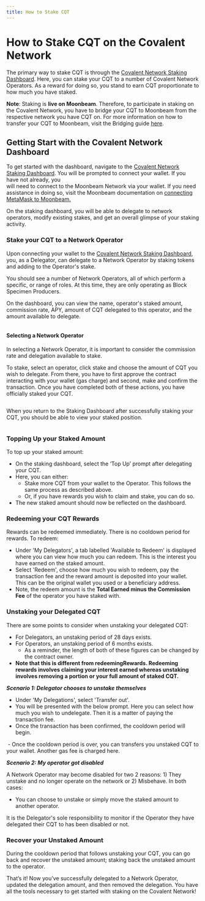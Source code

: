 ```yaml
---
title: How to Stake CQT
---
```


# How to Stake CQT on the Covalent Network

The primary way to stake CQT is through the [Covalent Network Staking Dashboard](https://www.covalenthq.com/dashboard/#/stake/single-sided/). Here, you can stake your CQT to a number of Covalent Network Operators. As a reward for doing so, you stand to earn CQT proportionate to how much you have staked.

**Note**: Staking is **live on Moonbeam**. Therefore, to participate in staking on the Covalent Network, you have to bridge your CQT to Moonbeam from the respective network you have CQT on. For more information on how to transfer your CQT to Moonbeam, visit the Bridging guide [here](https://www.covalenthq.com/docs/network/covalent-query-token/bridge/).

## Getting Start with the Covalent Network Dashboard

To get started with the dashboard, navigate to the [Covalent Network Staking Dashboard](https://www.covalenthq.com/dashboard/#/stake/single-sided/). You will be prompted to connect your wallet. If you have not already, you  
will need to connect to the Moonbeam Network via your wallet. If you need assistance in doing so, visit the Moonbeam documentation on [connecting MetaMask to Moonbeam.](https://docs.moonbeam.network/builders/get-started/moonbeam/#connect-metamask)

On the staking dashboard, you will be able to delegate to network operators, modify existing stakes, and get an overall glimpse of your staking activity.

### Stake your CQT to a Network Operator

Upon connecting your wallet to the [Covalent Network Staking Dashboard](https://www.covalenthq.com/dashboard/#/stake/single-sided/), you, as a Delegator, can delegate to a Network Operator by staking tokens and adding to the Operator's stake.

You should see a number of Network Operators, all of which perform a specific, or range of roles. At this time, they are only operating as Block Specimen Producers.

On the dashboard, you can view the name, operator's staked amount, commission rate, APY, amount of CQT delegated to this operator, and the amount available to delegate.

<IMAGE>

#### Selecting a Network Operator

In selecting a Network Operator, it is important to consider the commission rate and delegation available to stake.

To stake, select an operator, click stake and choose the amount of CQT you wish to delegate.  From there, you have to first approve the contract interacting with your wallet (gas charge) and second, make and confirm the transaction. Once you have completed both of these actions, you have officially staked your CQT.

<image>

When you return to the Staking Dashboard after successfully staking your CQT, you should be able to view your staked position.

<image>

### Topping Up your Staked Amount

To top up your staked amount:

- On the staking dashboard, select the ‘Top Up’ prompt after delegating your CQT.
- Here, you can either:
    - Stake more CQT from your wallet to the Operator. This follows the same process as described above.
    - Or, if you have rewards you wish to claim and stake, you can do so.
- The new staked amount should now be reflected on the dashboard.

### Redeeming your CQT Rewards

Rewards can be redeemed immediately. There is no cooldown period for rewards. To redeem:

- Under 'My Delegators', a tab labelled 'Available to Redeem' is displayed where you can view how much you can redeem. This is the interest you have earned on the staked amount.
- Select 'Redeem', choose how much you wish to redeem, pay the transaction fee and the reward amount is deposited into your wallet. This can be the original wallet you used or a beneficiary address.
- Note, the redeem amount is the **Total Earned minus the Commission Fee** of the operator you have staked with.

### Unstaking your Delegated CQT

There are some points to consider when unstaking your delegated CQT:

- For Delegators, an unstaking period of 28 days exists.
- For Operators, an unstaking period of 6 months exists.
    - As a reminder, the length of both of these figures can be changed by the contract owner.
- **Note that this is different from redeemingRewards. Redeeming rewards involves claiming your interest earned whereas unstaking involves removing a portion or your full amount of staked CQT.**

***Scenario 1: Delegator chooses to unstake themselves***

- Under 'My Delegations', select 'Transfer out'.
- You will be presented with the below prompt. Here you can select how much you wish to undelegate. Then it is a matter of paying the transaction fee.
- Once the transaction has been confirmed, the cooldown period will begin.
<image>
- Once the cooldown period is over, you can transfers you unstaked CQT to your wallet. Another gas fee is charged here.

***Scenario 2: My operator got disabled***

A Network Operator may become disabled for two 2 reasons: 1) They unstake and no longer operate on the network or 2) Misbehave. In both cases:

- You can choose to unstake or simply move the staked amount to another operator.

It is the Delegator's sole responsibility to monitor if the Operator they have delegated their CQT to has been disabled or not.

### Recover your Unstaked Amount

During the cooldown period that follows unstaking your CQT, you can go back and recover the unstaked amount; staking back the unstaked amount to the operator.

That’s it! Now you’ve successfully delegated to a Network Operator, updated the delegation amount, and then removed the delegation. You have all the tools necessary to get started with staking on the Covalent Network!
